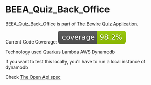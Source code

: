 # BEEA_Quiz_Back_Office

BEEA_Quiz_Back_Office is part of
[The Bewire Quiz Application](https://github.com/orgs/CollideNV/projects/4).

Current Code Coverage: ![Coverage](.github/badges/jacoco.svg)

Technology used [Quarkus](https://quarkus.io/)
Lambda AWS
Dynamodb

If you want to test this locally, you'll have to run a local instance of dynamodb

Check [The Open Api spec](https://collidenv.github.io/BEEA_Quiz_Back_Office/)